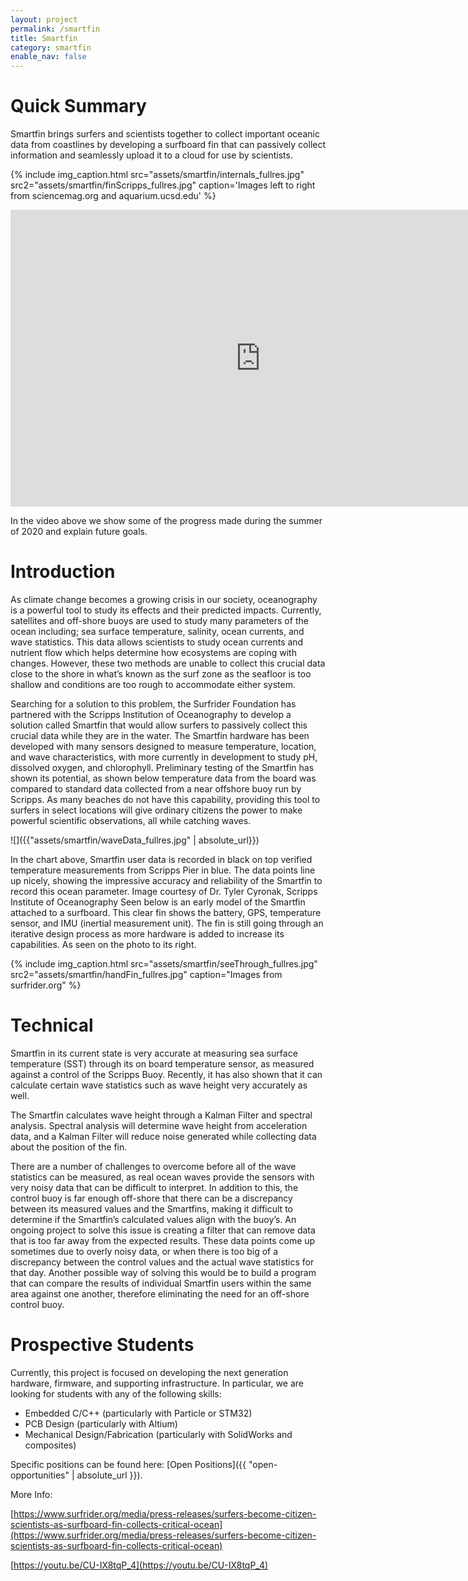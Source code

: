 ```yaml
---
layout: project
permalink: /smartfin
title: Smartfin
category: smartfin
enable_nav: false
---
```

# Quick Summary
Smartfin brings surfers and scientists together to collect important oceanic data from coastlines by developing a surfboard fin that can passively collect information and seamlessly upload it to a cloud for use by scientists.

{% include 
    img_caption.html
    src="assets/smartfin/internals_fullres.jpg"
    src2="assets/smartfin/finScripps_fullres.jpg"
    caption='Images left to right from sciencemag.org and aquarium.ucsd.edu'
%}

<iframe width="800" height="475" src="https://www.youtube.com/embed/rY145HV-ReM" title="Smartfin: Surfing for Science" frameborder="0" allow="accelerometer; autoplay; clipboard-write; encrypted-media; gyroscope; picture-in-picture; web-share" referrerpolicy="strict-origin-when-cross-origin" allowfullscreen></iframe>

In the video above we show some of the progress made during the summer of 2020 and explain future goals.

# Introduction
As climate change becomes a growing crisis in our society, oceanography is a powerful tool to study its effects and their predicted impacts. Currently, satellites and off-shore buoys are used to study many parameters of the ocean including; sea surface temperature, salinity, ocean currents, and wave statistics. This data allows scientists to study ocean currents and nutrient flow which helps determine how ecosystems are coping with changes. However, these two methods are unable to collect this crucial data close to the shore in what’s known as the surf zone as the seafloor is too shallow and conditions are too rough to accommodate either system.

Searching for a solution to this problem, the Surfrider Foundation has partnered with the Scripps Institution of Oceanography to develop a solution called Smartfin that would allow surfers to passively collect this crucial data while they are in the water. The Smartfin hardware has been developed with many sensors designed to measure temperature, location, and wave characteristics, with more currently in development to study pH, dissolved oxygen, and chlorophyll. Preliminary testing of the Smartfin has shown its potential, as shown below temperature data from the board was compared to standard data collected from a near offshore buoy run by Scripps. As many beaches do not have this capability, providing this tool to surfers in select locations will give ordinary citizens the power to make powerful scientific observations, all while catching waves.


![]({{"assets/smartfin/waveData_fullres.jpg" | absolute_url}})

In the chart above, Smartfin user data is recorded in black on top verified temperature measurements from Scripps Pier in blue. The data points line up nicely, showing the impressive accuracy and reliability of the Smartfin to record this ocean parameter.
Image courtesy of Dr. Tyler Cyronak, Scripps Institute of Oceanography
Seen below is an early model of the Smartfin attached to a surfboard. This clear fin shows the battery, GPS, temperature sensor, and IMU (inertial measurement unit). The fin is still going through an iterative design process as more hardware is added to increase its capabilities. As seen on the photo to its right.

{% include 
    img_caption.html
    src="assets/smartfin/seeThrough_fullres.jpg"
    src2="assets/smartfin/handFin_fullres.jpg"
    caption="Images from surfrider.org"
%}


# Technical
Smartfin in its current state is very accurate at measuring sea surface temperature (SST) through its on board temperature sensor, as measured against a control of the Scripps Buoy. Recently, it has also shown that it can calculate certain wave statistics such as wave height very accurately as well.

The Smartfin calculates wave height through a Kalman Filter and spectral analysis. Spectral analysis will determine wave height from acceleration data, and a Kalman Filter will reduce noise generated while collecting data about the position of the fin.

There are a number of challenges to overcome before all of the wave statistics can be measured, as real ocean waves provide the sensors with very noisy data that can be difficult to interpret. In addition to this, the control buoy is far enough off-shore that there can be a discrepancy between its measured values and the Smartfins, making it difficult to determine if the Smartfin’s calculated values align with the buoy’s. An ongoing project to solve this issue is creating a filter that can remove data that is too far away from the expected results. These data points come up sometimes due to overly noisy data, or when there is too big of a discrepancy between the control values and the actual wave statistics for that day. Another possible way of solving this would be to build a program that can compare the results of individual Smartfin users within the same area against one another, therefore eliminating the need for an off-shore control buoy.

# Prospective Students
Currently, this project is focused on developing the next generation hardware, firmware, and supporting infrastructure.  In particular, we are looking for students with any of the following skills:
- Embedded C/C++ (particularly with Particle or STM32)
- PCB Design (particularly with Altium)
- Mechanical Design/Fabrication (particularly with SolidWorks and composites)

Specific positions can be found here: [Open Positions]({{ "open-opportunities" | absolute_url }}).

More Info:
<!-- [https://smartfin.org/](https://smartfin.org/) -->

<!-- [https://www.surfrider.org/programs/smartfin](https://www.surfrider.org/programs/smartfin) -->
[https://www.surfrider.org/media/press-releases/surfers-become-citizen-scientists-as-surfboard-fin-collects-critical-ocean](https://www.surfrider.org/media/press-releases/surfers-become-citizen-scientists-as-surfboard-fin-collects-critical-ocean) 


[https://youtu.be/CU-IX8tqP_4](https://youtu.be/CU-IX8tqP_4)
